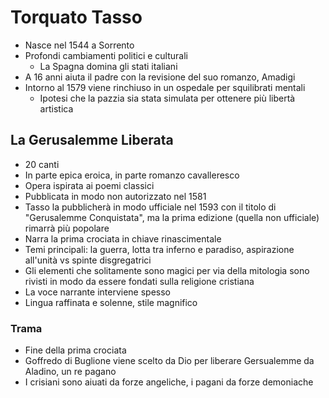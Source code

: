 # Torquato Tasso

- Nasce nel 1544 a Sorrento
- Profondi cambiamenti politici e culturali
	- La Spagna domina gli stati italiani
- A 16 anni aiuta il padre con la revisione del suo romanzo, Amadigi
- Intorno al 1579 viene rinchiuso in un ospedale per squilibrati mentali
	- Ipotesi che la pazzia sia stata simulata per ottenere più libertà artistica

## La Gerusalemme Liberata

- 20 canti
- In parte epica eroica, in parte romanzo cavalleresco
- Opera ispirata ai poemi classici
- Pubblicata in modo non autorizzato nel 1581
- Tasso la pubblicherà in modo ufficiale nel 1593 con il titolo di "Gerusalemme Conquistata", ma la prima edizione (quella non ufficiale) rimarrà più popolare
- Narra la prima crociata in chiave rinascimentale
- Temi principali: la guerra, lotta tra inferno e paradiso, aspirazione all'unità vs spinte disgregatrici
- Gli elementi che solitamente sono magici per via della mitologia sono rivisti in modo da essere fondati sulla religione cristiana
- La voce narrante interviene spesso
- Lingua raffinata e solenne, stile magnifico

### Trama

- Fine della prima crociata
- Goffredo di Buglione viene scelto da Dio per liberare Gersualemme da Aladino, un re pagano
- I crisiani sono aiuati da forze angeliche, i pagani da forze demoniache